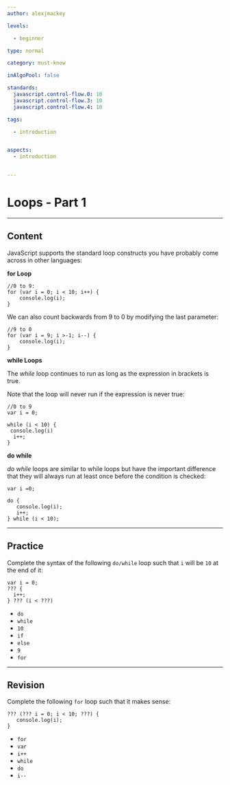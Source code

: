 ```yaml
---
author: alexjmackey

levels:

  - beginner

type: normal

category: must-know

inAlgoPool: false

standards:
  javascript.control-flow.0: 10
  javascript.control-flow.3: 10
  javascript.control-flow.4: 10

tags:

  - introduction


aspects:
  - introduction


---
```


# Loops - Part 1

---
## Content

JavaScript supports the standard loop constructs you have probably come across in other languages:

**for Loop**

```
//0 to 9:
for (var i = 0; i < 10; i++) {
	console.log(i);
}
```
We can also count backwards from 9 to 0 by modifying the last parameter:
```
//9 to 0
for (var i = 9; i >-1; i--) {
	console.log(i);
}
```

**while Loops**

The *while* loop continues to run as long as the expression in brackets is true.

Note that the loop will never run if the expression is never true:
```
//0 to 9
var i = 0;

while (i < 10) {
 console.log(i)
  i++;
}
```

**do while**

*do while* loops are similar to while loops but have the important difference that they will always run at least once before the condition is checked:
```
var i =0;

do {
   console.log(i);
   i++;
} while (i < 10);
```

---
## Practice

Complete the syntax of the following `do/while` loop such that `i` will be `10` at the end of it:
```
var i = 0;
??? {
  i++;
} ??? (i < ???)
```

* `do`
* `while`
* `10`
* `if`
* `else`
* `9`
* `for`

---
## Revision

Complete the following `for` loop such that it makes sense:
```
??? (??? i = 0; i < 10; ???) {
   console.log(i);
}
```

* `for`
* `var`
* `i++`
* `while`
* `do`
* `i--`
 
